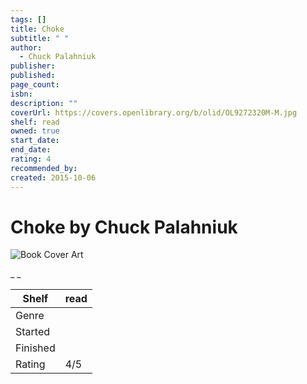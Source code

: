 ```yaml
---
tags: []
title: Choke
subtitle: " "
author:
  - Chuck Palahniuk
publisher:
published:
page_count:
isbn:
description: ""
coverUrl: https://covers.openlibrary.org/b/olid/OL9272320M-M.jpg
shelf: read
owned: true
start_date:
end_date:
rating: 4
recommended_by:
created: 2015-10-06
---
```


# Choke by Chuck Palahniuk

![Book Cover Art](https://covers.openlibrary.org/b/olid/OL9272320M-M.jpg)

_ _

| Shelf | read |
| --- | --- |
| Genre |  |
| Started |  |
| Finished |  |
| Rating | 4/5 |

